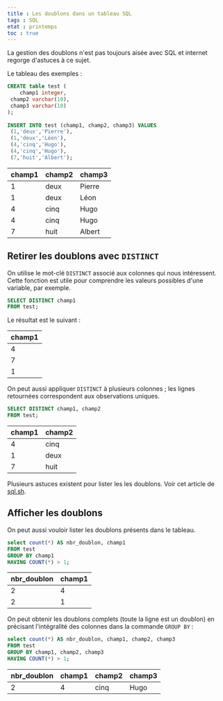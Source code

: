 ```yaml
---
title : Les doublons dans un tableau SQL
tags : SQL
etat : printemps
toc : true
---
```


La gestion des doublons n'est pas toujours aisée avec SQL et internet regorge d'astuces à ce sujet.

Le tableau des exemples :

```SQL
CREATE table test (  
    champ1 integer,  
 champ2 varchar(10),  
 champ3 varchar(10)  
);  
  
INSERT INTO test (champ1, champ2, champ3) VALUES  
 (1,'deux','Pierre'),  
 (1,'deux','Léon'),  
 (4,'cinq','Hugo'),  
 (4,'cinq','Hugo'),  
 (7,'huit','Albert');
 ````

| champ1 | champ2 | champ3 |
| :--- | :--- | :--- |
| 1 | deux | Pierre |
| 1 | deux | Léon |
| 4 | cinq | Hugo |
| 4 | cinq | Hugo |
| 7 | huit | Albert |

## Retirer les doublons avec `DISTINCT`

On utilise le mot-clé `DISTINCT` associé aux colonnes qui nous intéressent. Cette fonction est utile pour comprendre les valeurs possibles d'une variable, par exemple.

```SQL
SELECT DISTINCT champ1
FROM test;
````

Le résultat est le suivant :

| champ1 |
| :--- |
| 4 |
| 7 |
| 1 |

On peut aussi appliquer `DISTINCT` à plusieurs colonnes ; les lignes retournées correspondent aux observations uniques.

```SQL
SELECT DISTINCT champ1, champ2
FROM test;
````

| champ1 | champ2 |
| :--- | :--- |
| 4 | cinq |
| 1 | deux |
| 7 | huit |


Plusieurs astuces existent pour lister les les doublons. Voir cet article de [sql.sh](https://sql.sh/55-requete-trouver-doublon). 

## Afficher les doublons

On peut aussi vouloir lister les doublons présents dans le tableau.

```SQL
select count(*) AS nbr_doublon, champ1
FROM test
GROUP BY champ1
HAVING COUNT(*) > 1;
````

| nbr\_doublon | champ1 |
| :--- | :--- |
| 2 | 4 |
| 2 | 1 |

On peut obtenir les doublons complets (toute la ligne est un doublon) en précisant l'intégralité des colonnes dans la commande `GROUP BY` :

```SQL
select count(*) AS nbr_doublon, champ1, champ2, champ3
FROM test
GROUP BY champ1, champ2, champ3
HAVING COUNT(*) > 1;
````

| nbr\_doublon | champ1 | champ2 | champ3 |
| :--- | :--- | :--- | :--- |
| 2 | 4 | cinq | Hugo |


